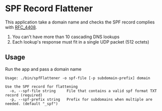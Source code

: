 # SPF Record Flattener

This application take a domain name and checks the SPF record complies with [RFC_4408](http://www.openspf.org/RFC_4408).
1. You can't have more than 10 cascading DNS lookups
2. Each lookup's response must fit in a single UDP packet (512 octets)

## Usage
Run the app and pass a domain name
```shell
Usage: ./bin/spfFlattener -o spf-file [-p subdomain-prefix] domain

Use the SPF record for flattening
  -o, --spf-file string     File that contains a valid spf format TXT record (required)
  -p, --spf-prefix string   Prefix for subdomains when multiple are needed. (default "_spf")

```
